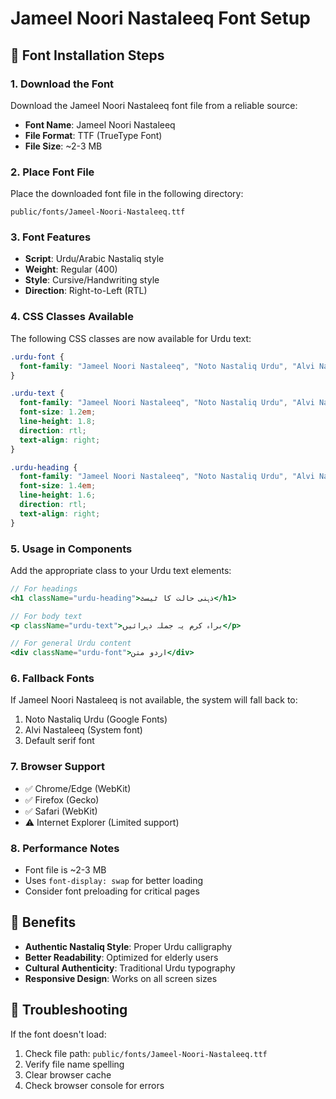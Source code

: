 # Jameel Noori Nastaleeq Font Setup

## 📁 Font Installation Steps

### 1. Download the Font
Download the Jameel Noori Nastaleeq font file from a reliable source:
- **Font Name**: Jameel Noori Nastaleeq
- **File Format**: TTF (TrueType Font)
- **File Size**: ~2-3 MB

### 2. Place Font File
Place the downloaded font file in the following directory:
```
public/fonts/Jameel-Noori-Nastaleeq.ttf
```

### 3. Font Features
- **Script**: Urdu/Arabic Nastaliq style
- **Weight**: Regular (400)
- **Style**: Cursive/Handwriting style
- **Direction**: Right-to-Left (RTL)

### 4. CSS Classes Available
The following CSS classes are now available for Urdu text:

```css
.urdu-font {
  font-family: "Jameel Noori Nastaleeq", "Noto Nastaliq Urdu", "Alvi Nastaleeq", serif;
}

.urdu-text {
  font-family: "Jameel Noori Nastaleeq", "Noto Nastaliq Urdu", "Alvi Nastaleeq", serif;
  font-size: 1.2em;
  line-height: 1.8;
  direction: rtl;
  text-align: right;
}

.urdu-heading {
  font-family: "Jameel Noori Nastaleeq", "Noto Nastaliq Urdu", "Alvi Nastaleeq", serif;
  font-size: 1.4em;
  line-height: 1.6;
  direction: rtl;
  text-align: right;
}
```

### 5. Usage in Components
Add the appropriate class to your Urdu text elements:

```jsx
// For headings
<h1 className="urdu-heading">ذہنی حالت کا ٹیسٹ</h1>

// For body text
<p className="urdu-text">براہ کرم یہ جملہ دہرائیں</p>

// For general Urdu content
<div className="urdu-font">اردو متن</div>
```

### 6. Fallback Fonts
If Jameel Noori Nastaleeq is not available, the system will fall back to:
1. Noto Nastaliq Urdu (Google Fonts)
2. Alvi Nastaleeq (System font)
3. Default serif font

### 7. Browser Support
- ✅ Chrome/Edge (WebKit)
- ✅ Firefox (Gecko)
- ✅ Safari (WebKit)
- ⚠️ Internet Explorer (Limited support)

### 8. Performance Notes
- Font file is ~2-3 MB
- Uses `font-display: swap` for better loading
- Consider font preloading for critical pages

## 🎯 Benefits
- **Authentic Nastaliq Style**: Proper Urdu calligraphy
- **Better Readability**: Optimized for elderly users
- **Cultural Authenticity**: Traditional Urdu typography
- **Responsive Design**: Works on all screen sizes

## 🔧 Troubleshooting
If the font doesn't load:
1. Check file path: `public/fonts/Jameel-Noori-Nastaleeq.ttf`
2. Verify file name spelling
3. Clear browser cache
4. Check browser console for errors 